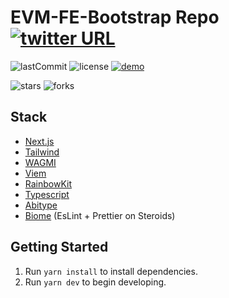 # EVM-FE-Bootstrap Repo [![twitter URL](https://img.shields.io/twitter/url/https/twitter.com/seranged.svg?style=social&label=Follow%20%40seranged)](https://twitter.com/seranged)

![lastCommit](https://img.shields.io/github/last-commit/seranged/evm-fe-bootstrap?style=for-the-badge)
![license](https://img.shields.io/github/license/seranged/evm-fe-bootstrap?style=for-the-badge)
[![demo](https://img.shields.io/badge/Demo_Page-Click-success?style=for-the-badge)](https://www.seranged.com/)

![stars](https://img.shields.io/github/stars/seranged/evm-fe-bootstrap?style=social)
![forks](https://img.shields.io/github/forks/seranged/evm-fe-bootstrap?style=social)

## Stack

- [Next.js](https://github.com/vercel/next.js)
- [Tailwind](https://github.com/tailwindlabs/tailwindcss)
- [WAGMI](https://github.com/wagmi-dev/wagmi)
- [Viem](https://github.com/wagmi-dev/viem)
- [RainbowKit](https://github.com/rainbow-me/rainbowkit)
- [Typescript](https://github.com/microsoft/TypeScript)
- [Abitype](https://github.com/wagmi-dev/abitype)
- [Biome](https://biomejs.dev/) (EsLint + Prettier on Steroids)

## Getting Started

1. Run `yarn install` to install dependencies.
2. Run `yarn dev` to begin developing.
